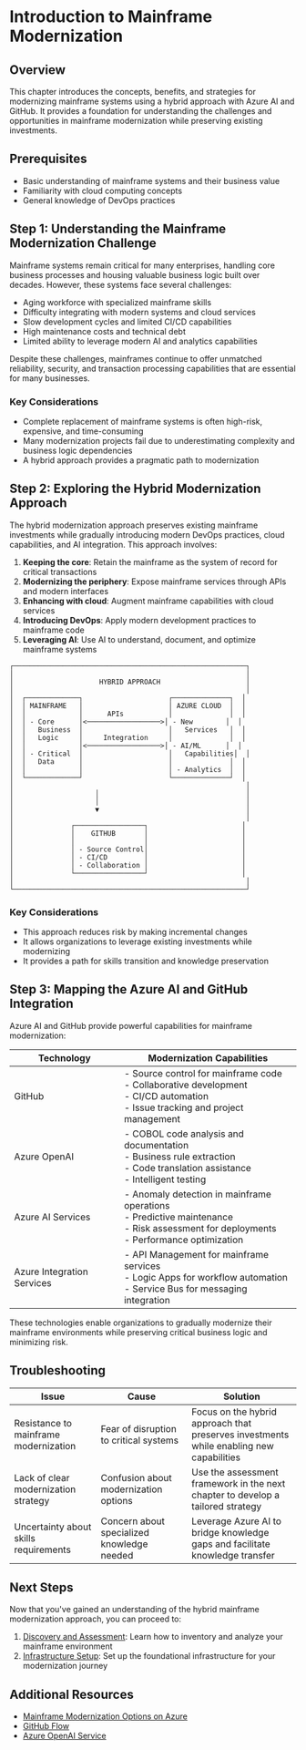 # Introduction to Mainframe Modernization

## Overview

This chapter introduces the concepts, benefits, and strategies for modernizing mainframe systems using a hybrid approach with Azure AI and GitHub. It provides a foundation for understanding the challenges and opportunities in mainframe modernization while preserving existing investments.

## Prerequisites

- Basic understanding of mainframe systems and their business value
- Familiarity with cloud computing concepts
- General knowledge of DevOps practices

## Step 1: Understanding the Mainframe Modernization Challenge

Mainframe systems remain critical for many enterprises, handling core business processes and housing valuable business logic built over decades. However, these systems face several challenges:

- Aging workforce with specialized mainframe skills
- Difficulty integrating with modern systems and cloud services
- Slow development cycles and limited CI/CD capabilities
- High maintenance costs and technical debt
- Limited ability to leverage modern AI and analytics capabilities

Despite these challenges, mainframes continue to offer unmatched reliability, security, and transaction processing capabilities that are essential for many businesses.

### Key Considerations

- Complete replacement of mainframe systems is often high-risk, expensive, and time-consuming
- Many modernization projects fail due to underestimating complexity and business logic dependencies
- A hybrid approach provides a pragmatic path to modernization

## Step 2: Exploring the Hybrid Modernization Approach

The hybrid modernization approach preserves existing mainframe investments while gradually introducing modern DevOps practices, cloud capabilities, and AI integration. This approach involves:

1. **Keeping the core**: Retain the mainframe as the system of record for critical transactions
2. **Modernizing the periphery**: Expose mainframe services through APIs and modern interfaces
3. **Enhancing with cloud**: Augment mainframe capabilities with cloud services
4. **Introducing DevOps**: Apply modern development practices to mainframe code
5. **Leveraging AI**: Use AI to understand, document, and optimize mainframe systems

```plaintext
┌─────────────────────────────────────────────────────────┐
│                                                         │
│                     HYBRID APPROACH                     │
│                                                         │
│  ┌─────────────┐                     ┌──────────────┐  │
│  │ MAINFRAME   │                     │ AZURE CLOUD  │  │
│  │             │      APIs           │              │  │
│  │ - Core      │<──────────────────>│ - New        │  │
│  │   Business  │                     │   Services   │  │
│  │   Logic     │     Integration     │              │  │
│  │             │<──────────────────>│ - AI/ML      │  │
│  │ - Critical  │                     │   Capabilities│  │
│  │   Data      │                     │              │  │
│  │             │                     │ - Analytics  │  │
│  └─────────────┘                     └──────────────┘  │
│                                                         │
│                    │                                    │
│                    │                                    │
│                    ▼                                    │
│                                                         │
│              ┌─────────────────┐                       │
│              │    GITHUB       │                       │
│              │                 │                       │
│              │ - Source Control│                       │
│              │ - CI/CD         │                       │
│              │ - Collaboration │                       │
│              └─────────────────┘                       │
│                                                         │
└─────────────────────────────────────────────────────────┘
```

### Key Considerations

- This approach reduces risk by making incremental changes
- It allows organizations to leverage existing investments while modernizing
- It provides a path for skills transition and knowledge preservation

## Step 3: Mapping the Azure AI and GitHub Integration

Azure AI and GitHub provide powerful capabilities for mainframe modernization:

| Technology | Modernization Capabilities |
|------------|----------------------------|
| GitHub | - Source control for mainframe code<br>- Collaborative development<br>- CI/CD automation<br>- Issue tracking and project management |
| Azure OpenAI | - COBOL code analysis and documentation<br>- Business rule extraction<br>- Code translation assistance<br>- Intelligent testing |
| Azure AI Services | - Anomaly detection in mainframe operations<br>- Predictive maintenance<br>- Risk assessment for deployments<br>- Performance optimization |
| Azure Integration Services | - API Management for mainframe services<br>- Logic Apps for workflow automation<br>- Service Bus for messaging integration |

These technologies enable organizations to gradually modernize their mainframe environments while preserving critical business logic and minimizing risk.

## Troubleshooting

| Issue | Cause | Solution |
|-------|-------|----------|
| Resistance to mainframe modernization | Fear of disruption to critical systems | Focus on the hybrid approach that preserves investments while enabling new capabilities |
| Lack of clear modernization strategy | Confusion about modernization options | Use the assessment framework in the next chapter to develop a tailored strategy |
| Uncertainty about skills requirements | Concern about specialized knowledge needed | Leverage Azure AI to bridge knowledge gaps and facilitate knowledge transfer |

## Next Steps

Now that you've gained an understanding of the hybrid mainframe modernization approach, you can proceed to:

1. [Discovery and Assessment](../02-discovery/README.md): Learn how to inventory and analyze your mainframe environment
2. [Infrastructure Setup](../03-infrastructure/README.md): Set up the foundational infrastructure for your modernization journey

## Additional Resources

- [Mainframe Modernization Options on Azure](https://learn.microsoft.com/en-us/azure/architecture/reference-architectures/migration/mainframe-migration-overview)
- [GitHub Flow](https://docs.github.com/en/get-started/quickstart/github-flow)
- [Azure OpenAI Service](https://azure.microsoft.com/en-us/products/cognitive-services/openai-service/) 